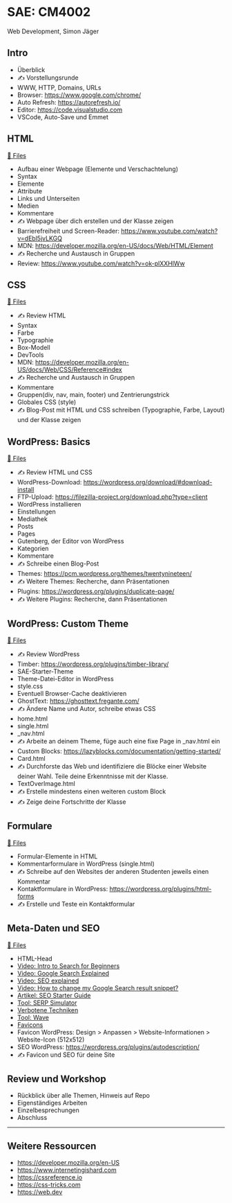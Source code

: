 # SAE: CM4002

Web Development, Simon Jäger

## Intro

- Überblick
- ✍️ Vorstellungsrunde
- WWW, HTTP, Domains, URLs
- Browser: https://www.google.com/chrome/
- Auto Refresh: https://autorefresh.io/
- Editor: https://code.visualstudio.com
- VSCode, Auto-Save und Emmet

## HTML

[📁 Files](010-html)

- Aufbau einer Webpage (Elemente und Verschachtelung)
- Syntax
- Elemente
- Attribute
- Links und Unterseiten
- Medien
- Kommentare
- ✍️ Webpage über dich erstellen und der Klasse zeigen
- Barrierefreiheit und Screen-Reader:
  https://www.youtube.com/watch?v=dEbl5jvLKGQ
- MDN: https://developer.mozilla.org/en-US/docs/Web/HTML/Element
- ✍️ Recherche und Austausch in Gruppen
- Review: https://www.youtube.com/watch?v=ok-plXXHlWw

## CSS

[📁 Files](020-css)

- ✍️ Review HTML
- Syntax
- Farbe
- Typographie
- Box-Modell
- DevTools
- MDN: https://developer.mozilla.org/en-US/docs/Web/CSS/Reference#index
- ✍️ Recherche und Austausch in Gruppen
- Kommentare
- Gruppen(div, nav, main, footer) und Zentrierungstrick
- Globales CSS (style)
- ✍️ Blog-Post mit HTML und CSS schreiben (Typographie, Farbe, Layout) und der
  Klasse zeigen

## WordPress: Basics

[📁 Files](030-wordpress)

- ✍️ Review HTML und CSS
- WordPress-Download: https://wordpress.org/download/#download-install
- FTP-Upload: https://filezilla-project.org/download.php?type=client
- WordPress installieren
- Einstellungen
- Mediathek
- Posts
- Pages
- Gutenberg, der Editor von WordPress
- Kategorien
- Kommentare
- ✍️ Schreibe einen Blog-Post
- Themes: https://pcm.wordpress.org/themes/twentynineteen/
- ✍️ Weitere Themes: Recherche, dann Präsentationen
- Plugins: https://wordpress.org/plugins/duplicate-page/
- ✍️ Weitere Plugins: Recherche, dann Präsentationen

## WordPress: Custom Theme

[📁 Files](030-wordpress/sae-theme)

- ✍️ Review WordPress
- Timber: https://wordpress.org/plugins/timber-library/
- SAE-Starter-Theme
- Theme-Datei-Editor in WordPress
- style.css
- Eventuell Browser-Cache deaktivieren
- GhostText: https://ghosttext.fregante.com/
- ✍️ Ändere Name und Autor, schreibe etwas CSS
- home.html
- single.html
- _nav.html
- ✍️ Arbeite an deinem Theme, füge auch eine fixe Page in _nav.html ein
- Custom Blocks: https://lazyblocks.com/documentation/getting-started/
- Card.html
- ✍️ Durchforste das Web und identifiziere die Blöcke einer Website deiner Wahl.
  Teile deine Erkenntnisse mit der Klasse.
- TextOverImage.html
- ✍️ Erstelle mindestens einen weiteren custom Block
- ✍️ Zeige deine Fortschritte der Klasse

## Formulare

[📁 Files](040-formulare)

- Formular-Elemente in HTML
- Kommentarformulare in WordPress (single.html)
- ✍️ Schreibe auf den Websites der anderen Studenten jeweils einen Kommentar
- Kontaktformulare in WordPress: https://wordpress.org/plugins/html-forms
- ✍️ Erstelle und Teste ein Kontaktformular

## Meta-Daten und SEO

[📁 Files](050-meta-seo)

- HTML-Head
- [Video: Intro to Search for Beginners](https://www.youtube.com/watch?v=-0X1AVLIzt0)
- [Video: Google Search Explained](https://www.youtube.com/watch?v=_0QOePCkyK4)
- [Video: SEO explained](https://www.youtube.com/watch?v=xnyJQb37RRw)
- [Video: How to change my Google Search result snippet?](https://www.youtube.com/watch?v=HlEaH_4Y33o)
- [Artikel: SEO Starter Guide](https://developers.google.com/search/docs/beginner/seo-starter-guide)
- [Tool: SERP Simulator](https://mangools.com/free-seo-tools/serp-simulator)
- [Verbotene Techniken](https://developers.google.com/search/docs/advanced/guidelines/overview#quality)
- [Tool: Wave](https://wave.webaim.org/)
- [Favicons](https://developers.google.com/search/docs/advanced/appearance/favicon-in-search
)
- Favicon WordPress: Design > Anpassen > Website-Informationen > Website-Icon (512x512)
- SEO WordPress: https://wordpress.org/plugins/autodescription/
- ✍️ Favicon und SEO für deine Site

## Review und Workshop

- Rückblick über alle Themen, Hinweis auf Repo
- Eigenständiges Arbeiten
- Einzelbesprechungen
- Abschluss

---

## Weitere Ressourcen

- https://developer.mozilla.org/en-US
- https://www.internetingishard.com
- https://cssreference.io
- https://css-tricks.com
- https://web.dev
